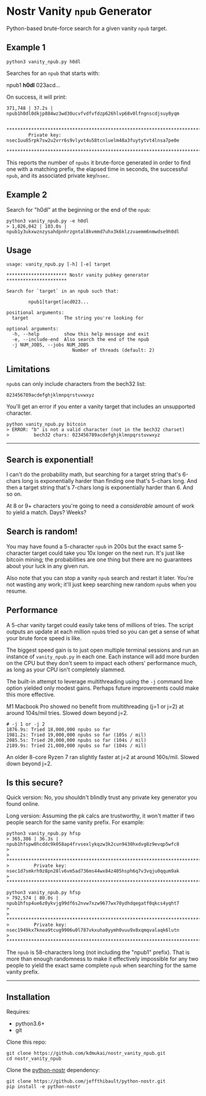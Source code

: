 # Nostr Vanity `npub` Generator

Python-based brute-force search for a given vanity `npub` target.


## Example 1
```
python3 vanity_npub.py h0dl
```

Searches for an `npub` that starts with:

npub1 <b>h0dl</b> 023acd...

On success, it will print:
```
371,748 | 37.2s | npub1h0dl0dkjp884wz3wd30ucvfvdfvfdzp626hlvp68v0lfngnscdjsuy8yqm

        ****************************************************************************
        Private key: nsec1uu85rpk7sw2u2vrr6s9vlyvt4u58tcnluelm48a3fuytytvt4lnsa7pe0e
        ****************************************************************************
```

This reports the number of `npubs` it brute-force generated in order to find one with a matching prefix, the elapsed time in seconds, the successful `npub`, and its associated private key/`nsec`.


## Example 2
Search for "h0dl" at the beginning or the end of the `npub`:
```
python3 vanity_npub.py -e h0dl
> 1,026,042 | 103.0s | npub1y3ukxwznzysahdpnhrzgntal8kvmmd7uhx3k6klzzvaemm6nmwdse9h0dl
```


## Usage
```
usage: vanity_npub.py [-h] [-e] target

********************** Nostr vanity pubkey generator **********************

Search for `target` in an npub such that:

        npub1[target]acd023...

positional arguments:
  target             The string you're looking for

optional arguments:
  -h, --help         show this help message and exit
  -e, --include-end  Also search the end of the npub
  -j NUM_JOBS, --jobs NUM_JOBS
                        Number of threads (default: 2)
```

## Limitations
`npub`s can only include characters from the bech32 list:
```
023456789acdefghjklmnpqrstuvwxyz
```

You'll get an error if you enter a vanity target that includes an unsupported character.
```
python vanity_npub.py bitcoin
> ERROR: "b" is not a valid character (not in the bech32 charset)
>         bech32 chars: 023456789acdefghjklmnpqrstuvwxyz
```

---


## Search is exponential!
I can't do the probability math, but searching for a target string that's 6-chars long is exponentially harder than finding one that's 5-chars long. And then a target string that's 7-chars long is exponentially harder than 6. And so on.

At 8 or 9+ characters you're going to need a *considerable* amount of work to yield a match. Days? Weeks?


## Search is random!
You may have found a 5-character `npub` in 200s but the exact same 5-character target could take you 10x longer on the next run. It's just like bitcoin mining; the probabilities are one thing but there are no guarantees about your luck in any given run.

Also note that you can stop a vanity `npub` search and restart it later. You're not wasting any work; it'll just keep searching new random `npub`s when you resume.


## Performance
A 5-char vanity target could easily take tens of millions of tries. The script outputs an update at each million `npub`s tried so you can get a sense of what your brute force speed is like.

The biggest speed gain is to just open multiple terminal sessions and run an instance of `vanity_npub.py` in each one. Each instance will add more burden on the CPU but they don't seem to impact each others' performance much, as long as your CPU isn't completely slammed.

The built-in attempt to leverage multithreading using the `-j` command line option yielded only modest gains. Perhaps future improvements could make this more effective.

M1 Macbook Pro showed no benefit from multithreading (j=1 or j=2) at around 104s/mil tries. Slowed down beyond j=2.
```
# -j 1 or -j 2
1876.9s: Tried 18,000,000 npubs so far
1981.2s: Tried 19,000,000 npubs so far (105s / mil)
2085.5s: Tried 20,000,000 npubs so far (104s / mil)
2189.9s: Tried 21,000,000 npubs so far (104s / mil)
```

An older 8-core Ryzen 7 ran slightly faster at j=2 at around 160s/mil. Slowed down beyond j=2.



## Is this secure?
Quick version: No, you shouldn't blindly trust any private key generator you found online.

Long version: Assuming the pk calcs are trustworthy, it won't matter if two people search for the same vanity prefix. For example:

```
python3 vanity_npub.py hfsp
> 365,386 | 36.3s | npub1hfspw0hcddc9k058ap4frvsexlykqzw3k2cun9430hxdvg8z9evqp5wfc8
>
>         ****************************************************************************
>         Private key: nsec1d7smkrh9z8pn28lv6vm5ad736ms44wx84z405hsph6q7v3vqju0qqum9ak
>         ****************************************************************************

python3 vanity_npub.py hfsp
> 792,574 | 80.0s | npub1hfsp4ue6z0ykvjg99df6s2nvw7xzw9677wx70ydhdqegatf0qkcs4yqht7
>
>         ****************************************************************************
>         Private key: nsec1949kx7knea9tcug9906u0l787vkxuha0yymh0vuu9x8xqmqvalaqk6lutn
>         ****************************************************************************
```

The `npub` is 58-characters long (not including the "npub1" prefix). That is more than enough randomness to make it effectively impossible for any two people to yield the exact same complete `npub` when searching for the same vanity prefix.

---

## Installation
Requires:
* python3.6+
* git

Clone this repo:
```
git clone https://github.com/kdmukai/nostr_vanity_npub.git
cd nostr_vanity_npub
```

Clone the [python-nostr](https://github.com/jeffthibault/python-nostr) dependency:
```
git clone https://github.com/jeffthibault/python-nostr.git
pip install -e python-nostr
```
